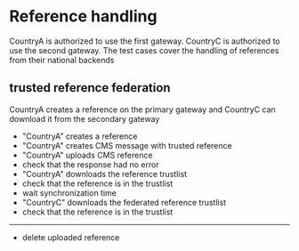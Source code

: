 # Reference handling 

CountryA is authorized to use the first gateway. 
CountryC is authorized to use the second gateway. 
The test cases cover the handling of references from their national backends



## trusted reference federation

CountryA creates a reference on the primary gateway and 
CountryC can download it from the secondary gateway

* "CountryA" creates a reference
* "CountryA" creates CMS message with trusted reference
* "CountryA" uploads CMS reference
* check that the response had no error
* "CountryA" downloads the reference trustlist
* check that the reference is in the trustlist 
* wait synchronization time
* "CountryC" downloads the federated reference trustlist
* check that the reference is in the trustlist 

___

* delete uploaded reference

